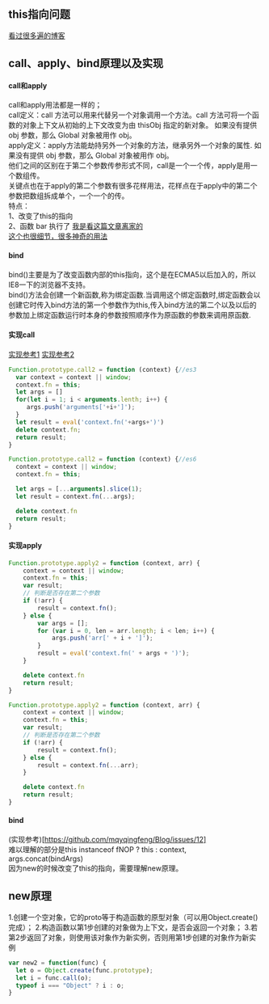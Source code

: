 ## this指向问题
[看过很多遍的博客](https://www.cnblogs.com/pssp/p/5216085.html)
## call、apply、bind原理以及实现
#### call和apply
call和apply用法都是一样的；  
call定义：call 方法可以用来代替另一个对象调用一个方法。call 方法可将一个函数的对象上下文从初始的上下文改变为由 thisObj 指定的新对象。 如果没有提供 obj 参数，那么 Global 对象被用作 obj。  
apply定义：apply方法能劫持另外一个对象的方法，继承另外一个对象的属性.  如果没有提供 obj 参数，那么 Global 对象被用作 obj。   
他们之间的区别在于第二个参数传参形式不同，call是一个一个传，apply是用一个数组传。  
关键点也在于apply的第二个参数有很多花样用法，花样点在于apply中的第二个参数把数组拆成单个，一个一个的传。   
特点：  
1、改变了this的指向  
2、函数 bar 执行了
[我是看这篇文章离家的](https://www.cnblogs.com/guorange/p/6655607.html)  
[这个也很细节，很多神奇的用法](https://www.cnblogs.com/pssp/p/5787116.html)

#### bind
bind()主要是为了改变函数内部的this指向，这个是在ECMA5以后加入的，所以IE8一下的浏览器不支持。  
bind()方法会创建一个新函数,称为绑定函数.当调用这个绑定函数时,绑定函数会以创建它时传入bind方法的第一个参数作为this,传入bind方法的第二个以及以后的参数加上绑定函数运行时本身的参数按照顺序作为原函数的参数来调用原函数.  

#### 实现call
[实现参考1](https://github.com/mqyqingfeng/Blog/issues/11)
[实现参考2](https://www.jianshu.com/p/6af1187b5161)


```javascript
Function.prototype.call2 = function (context) {//es3
  var context = context || window;
  context.fn = this;
  let args = []
  for(let i = 1; i < arguments.lenth; i++) {
     args.push('arguments['+i+']');
  }
  let result = eval('context.fn('+args+')')
  delete context.fn;
  return result;
}

Function.prototype.call2 = function (context) {//es6
  context = context || window;
  context.fn = this;

  let args = [...arguments].slice(1);
  let result = context.fn(...args);

  delete context.fn
  return result;
}
```

#### 实现apply
```javascript
Function.prototype.apply2 = function (context, arr) {
    context = context || window;
    context.fn = this;
    var result;
    // 判断是否存在第二个参数
    if (!arr) {
        result = context.fn();
    } else {
        var args = [];
        for (var i = 0, len = arr.length; i < len; i++) {
            args.push('arr[' + i + ']');
        }
        result = eval('context.fn(' + args + ')');
    }

    delete context.fn
    return result;
}
```
```javascript
Function.prototype.apply2 = function (context, arr) {
    context = context || window;
    context.fn = this;
    var result;
    // 判断是否存在第二个参数
    if (!arr) {
        result = context.fn();
    } else {
        result = context.fn(...arr);
    }

    delete context.fn
    return result;
}
```
#### bind
(实现参考)[https://github.com/mqyqingfeng/Blog/issues/12]   
难以理解的部分是this instanceof fNOP ? this : context, args.concat(bindArgs)  
因为new的时候改变了this的指向，需要理解new原理。
## new原理
1.创建一个空对象，它的proto等于构造函数的原型对象（可以用Object.create()完成）；
2.构造函数以第1步创建的对象做为上下文，是否会返回一个对象；
3.若第2步返回了对象，则使用该对象作为新实例，否则用第1步创建的对象作为新实例
```javascript
var new2 = function(func) {
  let o = Object.create(func.prototype);
  let i = func.call(o);
  typeof i === "Object" ? i : o;
}
```
